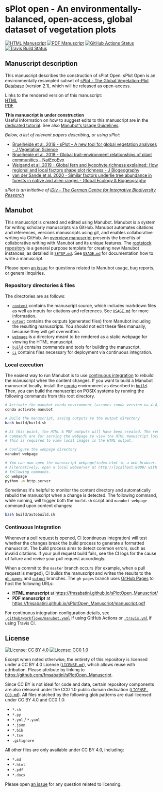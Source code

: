 # sPlot open - An environmentally-balanced, open-access, global dataset of vegetation plots

<!-- usage note: edit the H1 title above to personalize the manuscript -->

[![HTML Manuscript](https://img.shields.io/badge/manuscript-HTML-blue.svg)](https://fmsabatini.github.io/sPlotOpen_Manuscript/)
[![PDF Manuscript](https://img.shields.io/badge/manuscript-PDF-blue.svg)](https://fmsabatini.github.io/sPlotOpen_Manuscript/manuscript.pdf)
[![GitHub Actions Status](https://github.com/fmsabatini/sPlotOpen_Manuscript/workflows/Manubot/badge.svg)](https://github.com/fmsabatini/sPlotOpen_Manuscript/actions)
[![Travis Build Status](https://travis-ci.com/fmsabatini/sPlotOpen_Manuscript.svg?branch=master)](https://travis-ci.com/fmsabatini/sPlotOpen_Manuscript)
<!-- usage note: delete CI badges above for services not used by your manuscript -->

## Manuscript description

<!-- usage note: edit this section. -->

This manuscript describes the construction of sPlot Open. sPlot Open is an environmentally resampled subset of [sPlot - The Global Vegetation-Plot Database](https://www.idiv.de/en/splot.html) (version 2.1), which will be released as open-access. 

Links to the rendered version of this manuscript:  
[HTML](https://fmsabatini.github.io/sPlotOpen_Manuscript/)  
[PDF](https://fmsabatini.github.io/sPlotOpen_Manuscript/manuscript.pdf)  

**This manuscript is under construction**  
Useful information on how to suggest edits to this manuscript are in the [dedicated tutorial](https://raw.githubusercontent.com/fmsabatini/sPlotOpen_Manuscript/master/Tutorial_ManubotEditing.pdf). See also [Manubot's Usage Guidelines](https://github.com/fmsabatini/sPlotOpen_Manuscript/blob/master/USAGE.md).  


_Below, a list of relevant papers describing, or using sPlot:_  
- [Bruelheide et al. 2019 - sPlot – A new tool for global vegetation analyses - J Vegetation Science](https://onlinelibrary.wiley.com/doi/10.1111/jvs.12710)  
- [Bruelheide et al. 2018 - Global trait–environment relationships of plant communities - NatEcoEvo](https://www.nature.com/articles/s41559-018-0699-8)  
- [Weigand et al. 2019 - Global fern and lycophyte richness explained: How regional and local factors shape plot richness - J Biogeography](https://onlinelibrary.wiley.com/action/showCitFormats?doi=10.1111%2Fjbi.13782)  
- [van der Sande et al. 2020 - Similar factors underlie tree abundance in forests in native and alien ranges - Global Ecology & Biogeography](https://onlinelibrary.wiley.com/doi/full/10.1111/geb.13027?af=R)  


_sPlot is an initiative of [iDiv - The German Centre for Integrative Biodiversity Research](https://www.idiv.de/en/index.html)_

## Manubot

<!-- usage note: do not edit this section -->

This manuscript is created and edited using Manubot. Manubot is a system for writing scholarly manuscripts via GitHub.
Manubot automates citations and references, versions manuscripts using git, and enables collaborative writing via GitHub.
An [overview manuscript](https://greenelab.github.io/meta-review/ "Open collaborative writing with Manubot") presents the benefits of collaborative writing with Manubot and its unique features.
The [rootstock repository](https://git.io/fhQH1) is a general purpose template for creating new Manubot instances, as detailed in [`SETUP.md`](SETUP.md).
See [`USAGE.md`](USAGE.md) for documentation how to write a manuscript.

Please open [an issue](https://git.io/fhQHM) for questions related to Manubot usage, bug reports, or general inquiries.

### Repository directories & files

The directories are as follows:

+ [`content`](content) contains the manuscript source, which includes markdown files as well as inputs for citations and references.
  See [`USAGE.md`](USAGE.md) for more information.
+ [`output`](output) contains the outputs (generated files) from Manubot including the resulting manuscripts.
  You should not edit these files manually, because they will get overwritten.
+ [`webpage`](webpage) is a directory meant to be rendered as a static webpage for viewing the HTML manuscript.
+ [`build`](build) contains commands and tools for building the manuscript.
+ [`ci`](ci) contains files necessary for deployment via continuous integration.

### Local execution

The easiest way to run Manubot is to use [continuous integration](#continuous-integration) to rebuild the manuscript when the content changes.
If you want to build a Manubot manuscript locally, install the [conda](https://conda.io) environment as described in [`build`](build).
Then, you can build the manuscript on POSIX systems by running the following commands from this root directory.

```sh
# Activate the manubot conda environment (assumes conda version >= 4.4)
conda activate manubot

# Build the manuscript, saving outputs to the output directory
bash build/build.sh

# At this point, the HTML & PDF outputs will have been created. The remaining
# commands are for serving the webpage to view the HTML manuscript locally.
# This is required to view local images in the HTML output.

# Configure the webpage directory
manubot webpage

# You can now open the manuscript webpage/index.html in a web browser.
# Alternatively, open a local webserver at http://localhost:8000/ with the
# following commands.
cd webpage
python -m http.server
```

Sometimes it's helpful to monitor the content directory and automatically rebuild the manuscript when a change is detected.
The following command, while running, will trigger both the `build.sh` script and `manubot webpage` command upon content changes:

```sh
bash build/autobuild.sh
```

### Continuous Integration

Whenever a pull request is opened, CI (continuous integration) will test whether the changes break the build process to generate a formatted manuscript.
The build process aims to detect common errors, such as invalid citations.
If your pull request build fails, see the CI logs for the cause of failure and revise your pull request accordingly.

When a commit to the `master` branch occurs (for example, when a pull request is merged), CI builds the manuscript and writes the results to the [`gh-pages`](https://github.com/fmsabatini/sPlotOpen_Manuscript/tree/gh-pages) and [`output`](https://github.com/fmsabatini/sPlotOpen_Manuscript/tree/output) branches.
The `gh-pages` branch uses [GitHub Pages](https://pages.github.com/) to host the following URLs:

+ **HTML manuscript** at https://fmsabatini.github.io/sPlotOpen_Manuscript/
+ **PDF manuscript** at https://fmsabatini.github.io/sPlotOpen_Manuscript/manuscript.pdf

For continuous integration configuration details, see [`.github/workflows/manubot.yaml`](.github/workflows/manubot.yaml) if using GitHub Actions or [`.travis.yml`](.travis.yml) if using Travis CI.

## License

<!--
usage note: edit this section to change the license of your manuscript or source code changes to this repository.
We encourage users to openly license their manuscripts, which is the default as specified below.
-->

[![License: CC BY 4.0](https://img.shields.io/badge/License%20All-CC%20BY%204.0-lightgrey.svg)](http://creativecommons.org/licenses/by/4.0/)
[![License: CC0 1.0](https://img.shields.io/badge/License%20Parts-CC0%201.0-lightgrey.svg)](https://creativecommons.org/publicdomain/zero/1.0/)

Except when noted otherwise, the entirety of this repository is licensed under a CC BY 4.0 License ([`LICENSE.md`](LICENSE.md)), which allows reuse with attribution.
Please attribute by linking to https://github.com/fmsabatini/sPlotOpen_Manuscript.

Since CC BY is not ideal for code and data, certain repository components are also released under the CC0 1.0 public domain dedication ([`LICENSE-CC0.md`](LICENSE-CC0.md)).
All files matched by the following glob patterns are dual licensed under CC BY 4.0 and CC0 1.0:

+ `*.sh`
+ `*.py`
+ `*.yml` / `*.yaml`
+ `*.json`
+ `*.bib`
+ `*.tsv`
+ `.gitignore`

All other files are only available under CC BY 4.0, including:

+ `*.md`
+ `*.html`
+ `*.pdf`
+ `*.docx`

Please open [an issue](https://github.com/fmsabatini/sPlotOpen_Manuscript/issues) for any question related to licensing.
